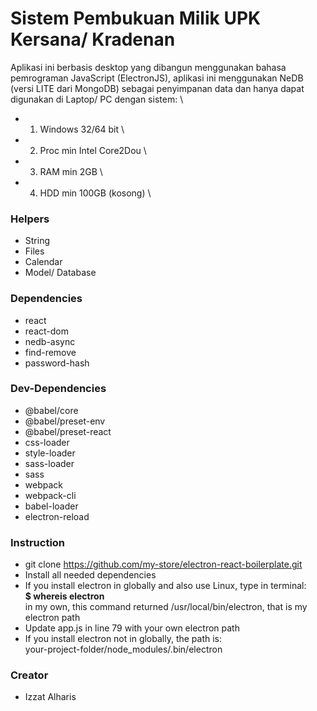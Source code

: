 # Sistem Pembukuan Milik UPK Kersana/ Kradenan
Aplikasi ini berbasis desktop yang dibangun menggunakan bahasa pemrograman JavaScript (ElectronJS), aplikasi ini menggunakan NeDB (versi LITE dari MongoDB) sebagai penyimpanan data dan hanya dapat digunakan di Laptop/ PC dengan sistem:
\
* 1. Windows 32/64 bit
\
* 2. Proc min Intel Core2Dou
\
* 3. RAM min 2GB
\
* 4. HDD min 100GB (kosong)
\

### Helpers
* String
* Files
* Calendar
* Model/ Database

### Dependencies
* react
* react-dom
* nedb-async
* find-remove
* password-hash

### Dev-Dependencies
* @babel/core 
* @babel/preset-env 
* @babel/preset-react 
* css-loader 
* style-loader 
* sass-loader 
* sass 
* webpack 
* webpack-cli 
* babel-loader
* electron-reload

### Instruction
* git clone https://github.com/my-store/electron-react-boilerplate.git
* Install all needed dependencies
* If you install electron in globally and also use Linux, type in terminal:
\
**$ whereis electron**
\
in my own, this command returned /usr/local/bin/electron, that is my electron path
* Update app.js in line 79 with your own electron path
* If you install electron not in globally, the path is:
\
your-project-folder/node_modules/.bin/electron

### Creator
* Izzat Alharis